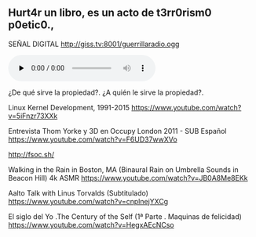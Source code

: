 ## Hurt4r un libro, es un acto de t3rr0rism0 p0etic0.,

SEÑAL DIGITAL
http://giss.tv:8001/guerrillaradio.ogg

<audio controls autoplay preload="none" src="hhttp://giss.tv:8001/guerrillaradio.ogg"></audio>

¿De qué sirve la propiedad?. ¿A quién le sirve la propiedad?.

Linux Kernel Development, 1991-2015
https://www.youtube.com/watch?v=5iFnzr73XXk


Entrevista Thom Yorke y 3D en Occupy London 2011 - SUB Español
https://www.youtube.com/watch?v=F6UD37wwXVo

http://fsoc.sh/

Walking in the Rain in Boston, MA (Binaural Rain on Umbrella Sounds in Beacon Hill) 4k ASMR
https://www.youtube.com/watch?v=JB0A8Me8EKk

Aalto Talk with Linus Torvalds (Subtitulado)
https://www.youtube.com/watch?v=cnplnejYXCg

El siglo del Yo .The Century of the Self (1ª Parte . Maquinas de felicidad)
https://www.youtube.com/watch?v=HegxAEcNCso



